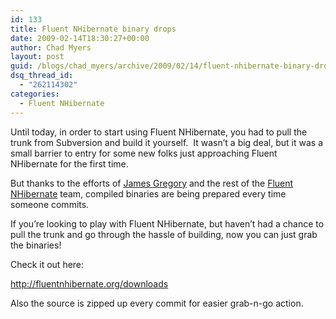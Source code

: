 ```yaml
---
id: 133
title: Fluent NHibernate binary drops
date: 2009-02-14T18:30:27+00:00
author: Chad Myers
layout: post
guid: /blogs/chad_myers/archive/2009/02/14/fluent-nhibernate-binary-drops.aspx
dsq_thread_id:
  - "262114302"
categories:
  - Fluent NHibernate
---
```

Until today, in order to start using Fluent NHibernate, you had to pull the trunk from Subversion and build it yourself.&#160; It wasn’t a big deal, but it was a small barrier to entry for some new folks just approaching Fluent NHibernate for the first time.

But thanks to the efforts of [James Gregory](http://blog.jagregory.com/) and the rest of the [Fluent NHibernate](http://fluentnhibernate.org) team, compiled binaries are being prepared every time someone commits.

If you’re looking to play with Fluent NHibernate, but haven’t had a chance to pull the trunk and go through the hassle of building, now you can just grab the binaries!

Check it out here:

<http://fluentnhibernate.org/downloads>

Also the source is zipped up every commit for easier grab-n-go action.
